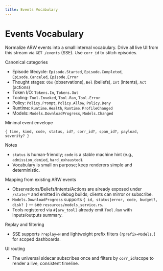 ```yaml
---
title: Events Vocabulary
---
```


# Events Vocabulary

Normalize ARW events into a small internal vocabulary. Drive all live UI from this stream via `GET /events` (SSE). Use `corr_id` to stitch episodes.

Canonical categories
- Episode lifecycle: `Episode.Started`, `Episode.Completed`, `Episode.Canceled`, `Episode.Error`
- Thought stages: `Obs` (observations), `Bel` (beliefs), `Int` (intents), `Act` (actions)
- Token I/O: `Tokens.In`, `Tokens.Out`
- Tooling: `Tool.Invoked`, `Tool.Ran`, `Tool.Error`
- Policy: `Policy.Prompt`, `Policy.Allow`, `Policy.Deny`
- Runtime: `Runtime.Health`, `Runtime.ProfileChanged`
- Models: `Models.DownloadProgress`, `Models.Changed`

Minimal event envelope
```
{ time, kind, code, status, id?, corr_id?, span_id?, payload, severity? }
```

Notes
- `status` is human‑friendly; `code` is a stable machine hint (e.g., `admission_denied`, `hard_exhausted`).
- Vocabulary is small on purpose; keep renderers simple and deterministic.

Mapping from existing ARW events
- Observations/Beliefs/Intents/Actions are already exposed under `/state/*` and emitted in debug builds; clients can mirror or subscribe.
- `Models.DownloadProgress` supports `{ id, status|error, code, budget?, disk? }` — see `resources/models_service.rs`.
- Tools registered via `#[arw_tool]` already emit `Tool.Ran` with inputs/outputs summary.

Replay and filtering
- SSE supports `?replay=N` and lightweight prefix filters (`?prefix=Models.`) for scoped dashboards.

UI routing
- The universal sidecar subscribes once and filters by `corr_id`/scope to render a live, consistent timeline.

